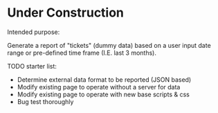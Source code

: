 # Under Construction

Intended purpose:

Generate a report of "tickets" (dummy data) based on a user input date range or pre-defined time frame (I.E. last 3 months).

TODO starter list:
- Determine external data format to be reported (JSON based)
- Modify existing page to operate without a server for data
- Modify existing page to operate with new base scripts & css
- Bug test thoroughly
